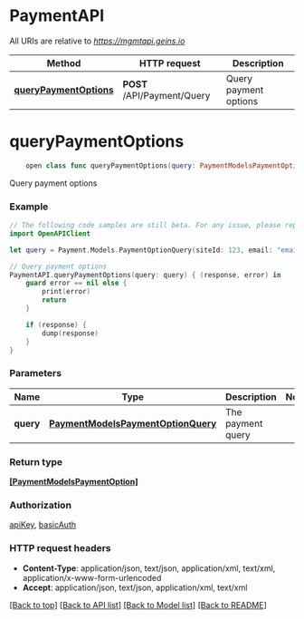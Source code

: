 # PaymentAPI

All URIs are relative to *https://mgmtapi.geins.io*

Method | HTTP request | Description
------------- | ------------- | -------------
[**queryPaymentOptions**](PaymentAPI.md#querypaymentoptions) | **POST** /API/Payment/Query | Query payment options


# **queryPaymentOptions**
```swift
    open class func queryPaymentOptions(query: PaymentModelsPaymentOptionQuery, completion: @escaping (_ data: [PaymentModelsPaymentOption]?, _ error: Error?) -> Void)
```

Query payment options

### Example
```swift
// The following code samples are still beta. For any issue, please report via http://github.com/OpenAPITools/openapi-generator/issues/new
import OpenAPIClient

let query = Payment.Models.PaymentOptionQuery(siteId: 123, email: "email_example", customerTypeId: 123, countryId: 123, sum: 123) // PaymentModelsPaymentOptionQuery | The payment query

// Query payment options
PaymentAPI.queryPaymentOptions(query: query) { (response, error) in
    guard error == nil else {
        print(error)
        return
    }

    if (response) {
        dump(response)
    }
}
```

### Parameters

Name | Type | Description  | Notes
------------- | ------------- | ------------- | -------------
 **query** | [**PaymentModelsPaymentOptionQuery**](PaymentModelsPaymentOptionQuery.md) | The payment query | 

### Return type

[**[PaymentModelsPaymentOption]**](PaymentModelsPaymentOption.md)

### Authorization

[apiKey](../README.md#apiKey), [basicAuth](../README.md#basicAuth)

### HTTP request headers

 - **Content-Type**: application/json, text/json, application/xml, text/xml, application/x-www-form-urlencoded
 - **Accept**: application/json, text/json, application/xml, text/xml

[[Back to top]](#) [[Back to API list]](../README.md#documentation-for-api-endpoints) [[Back to Model list]](../README.md#documentation-for-models) [[Back to README]](../README.md)

